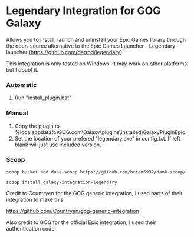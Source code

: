 # Legendary Integration for GOG Galaxy

Allows you to install, launch and uninstall your Epic Games library through the open-source alternative to the Epic Games Launcher - Legendary launcher (https://github.com/derrod/legendary)

This integration is only tested on Windows. It may work on other platforms, but I doubt it.

### Automatic

1. Run "install_plugin.bat"

### Manual

1. Copy the plugin to %localappdata%\GOG.com\Galaxy\plugins\installed\GalaxyPluginEpic.
2. Set the location of your prefered "legendary.exe" in config.txt. If left blank will just use included version.

### Scoop

```
scoop bucket add dank-scoop https://github.com/brian6932/dank-scoop/
```
```
scoop install galaxy-integration-legendary
```

Credit to Countryen for the GOG generic integration, I used parts of their integration to make this.

https://github.com/Countryen/gog-generic-integration

Also credit to GOG for the official Epic integration, I used their authentication code.
